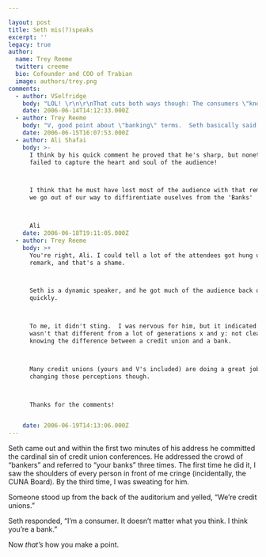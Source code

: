 ```yaml
---

layout: post
title: Seth mis(?)speaks
excerpt: ''
legacy: true
author:
  name: Trey Reeme
  twitter: creeme
  bio: Cofounder and COO of Trabian
  image: authors/trey.png
comments:
  - author: VSelfridge
    body: "LOL! \r\n\r\nThat cuts both ways though: The consumers \"know\" the banking terms (interest vs. dividends, checks vs. share drafts, online banking vs. online credit unioning?!?) - so it is helpful to use the terms consumers know to help them make apples to apples comparisons of products & services.\r\n\r\nHowever, it is important that we try to remind them of the Bank vs. CU distinctions ...\r\n\r\nI like how Elevations CU (formerly U of C FCU) is telling their \"better than banks\" story:  http://www.uofcfcu.com/better_than_banks/\r\n\r\n"
    date: 2006-06-14T14:12:33.000Z
  - author: Trey Reeme
    body: "V, good point about \"banking\" terms.  Seth basically said placing money in a financial institution was to \"bank\", and he did offer an apology if he offended anyone with the misnomer.\n\nTo me it was illustrative of the identity crisis that credit unions face, and I didn't get offended like a clear majority of the crowd did.  \n\nI love the Elevations brand, by the way.  That page makes my head spin a little with the rollover, but the content is bueno."
    date: 2006-06-15T16:07:53.000Z
  - author: Ali Shafai
    body: >-
      I think by his quick comment he proved that he's sharp, but nonetheless he
      failed to capture the heart and soul of the audience!



      I think that he must have lost most of the audience with that remark, since
      we go out of our way to diffirentiate ouselves from the 'Banks'



      Ali
    date: 2006-06-18T19:11:05.000Z
  - author: Trey Reeme
    body: >+
      You're right, Ali. I could tell a lot of the attendees got hung up on the
      remark, and that's a shame.



      Seth is a dynamic speaker, and he got much of the audience back on his side
      quickly.



      To me, it didn't sting.  I was nervous for him, but it indicated that he
      wasn't that different from a lot of generations x and y: not clearly
      knowing the difference between a credit union and a bank.



      Many credit unions (yours and V's included) are doing a great job at
      changing those perceptions though.



      Thanks for the comments!


    date: 2006-06-19T14:13:06.000Z
---
```


<p>Seth came out and within the first two minutes of his address he committed the cardinal sin of credit union conferences.  He addressed the crowd of &#8220;bankers&#8221; and referred to &#8220;your banks&#8221; three times.   The first time he did it, I saw the shoulders of every person in front of me cringe (incidentally, the <span class="caps">CUNA</span> Board).  By the third time, I was sweating for him.</p>
<p>Someone stood up from the back of the auditorium and yelled, &#8220;We&#8217;re credit unions.&#8221;</p>
<p>Seth responded, &#8220;I&#8217;m a consumer. It doesn&#8217;t matter what you think.  I think you&#8217;re a bank.&#8221;</p>
<p>Now <em>that&#8217;s</em> how you make a point.</p>